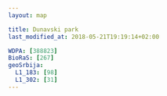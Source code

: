 ```yaml
---
layout: map

title: Dunavski park
last_modified_at: 2018-05-21T19:19:14+02:00

WDPA: [388823]
BioRaS: [267]
geoSrbija:
  L1_183: [98]
  L1_302: [31]
---
```

